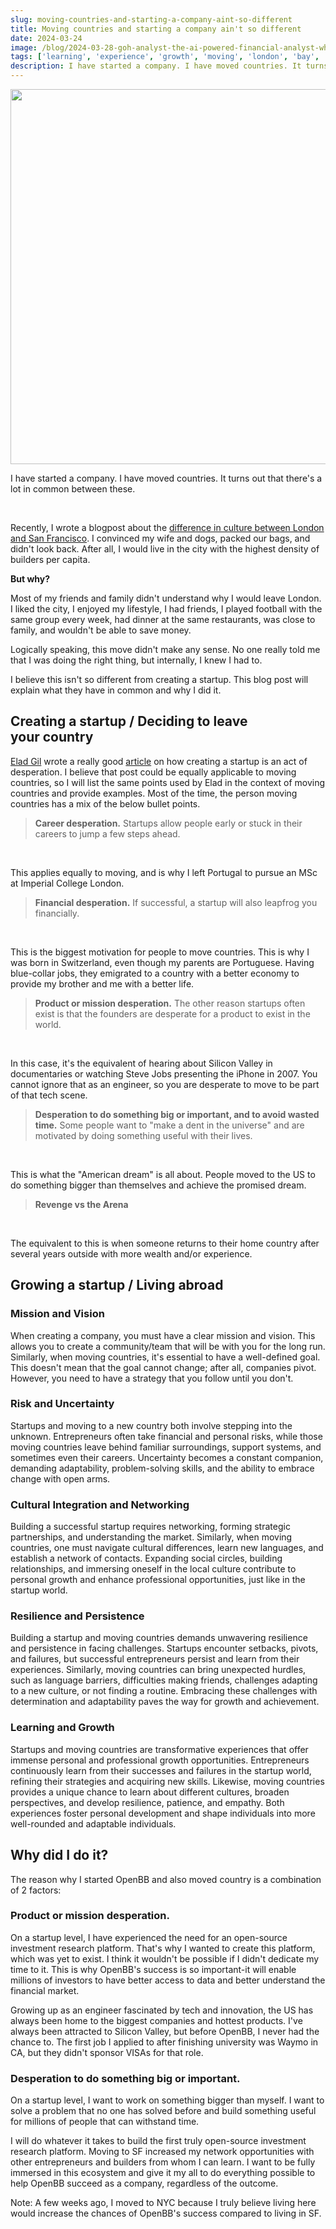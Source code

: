 ```yaml
---
slug: moving-countries-and-starting-a-company-aint-so-different
title: Moving countries and starting a company ain't so different
date: 2024-03-24
image: /blog/2024-03-28-goh-analyst-the-ai-powered-financial-analyst-who-lives-on-slack.png
tags: ['learning', 'experience', 'growth', 'moving', 'london', 'bay', 'US', 'travel', 'startup', 'nyc']
description: I have started a company. I have moved countries. It turns out that there's a lot in common between these.
---
```


<p align="center">
    <img width="600" src="/blog/2024-03-28-goh-analyst-the-ai-powered-financial-analyst-who-lives-on-slack.png"/>
</p>

I have started a company. I have moved countries. It turns out that there's a lot in common between these.

<br />

<!-- truncate -->

<div style={{borderTop: '1px solid #0088CC', margin: '1.5em 0'}} />

Recently, I wrote a blogpost about the [difference in culture between London and San Francisco](/blog/moving-from-london-to-the-bay-area-and-what-changed). I convinced my wife and dogs, packed our bags, and didn't look back. After all, I would live in the city with the highest density of builders per capita.

**But why?**

Most of my friends and family didn't understand why I would leave London. I liked the city, I enjoyed my lifestyle, I had friends, I played football with the same group every week, had dinner at the same restaurants, was close to family, and wouldn't be able to save money.

Logically speaking, this move didn't make any sense. No one really told me that I was doing the right thing, but internally, I knew I had to.

I believe this isn't so different from creating a startup. This blog post will explain what they have in common and why I did it.

## Creating a startup / Deciding to leave your country

[Elad Gil](http://eladgil.com/) wrote a really good [article](https://blog.eladgil.com/p/startups-are-an-act-of-desperation) on how creating a startup is an act of desperation. I believe that post could be equally applicable to moving countries, so I will list the same points used by Elad in the context of moving countries and provide examples. Most of the time, the person moving countries has a mix of the below bullet points.

> **Career desperation.** Startups allow people early or stuck in their careers to jump a few steps ahead.

<br />

This applies equally to moving, and is why I left Portugal to pursue an MSc at Imperial College London.

> **Financial desperation.** If successful, a startup will also leapfrog you financially.

<br />

This is the biggest motivation for people to move countries. This is why I was born in Switzerland, even though my parents are Portuguese. Having blue-collar jobs, they emigrated to a country with a better economy to provide my brother and me with a better life.

> **Product or mission desperation.** The other reason startups often exist is that the founders are desperate for a product to exist in the world.

<br />

In this case, it's the equivalent of hearing about Silicon Valley in documentaries or watching Steve Jobs presenting the iPhone in 2007. You cannot ignore that as an engineer, so you are desperate to move to be part of that tech scene.

> **Desperation to do something big or important, and to avoid wasted time.** Some people want to "make a dent in the universe" and are motivated by doing something useful with their lives.

<br />

This is what the "American dream" is all about. People moved to the US to do something bigger than themselves and achieve the promised dream.

> **Revenge vs the Arena**

<br />

The equivalent to this is when someone returns to their home country after several years outside with more wealth and/or experience.

## Growing a startup / Living abroad

### Mission and Vision

When creating a company, you must have a clear mission and vision. This allows you to create a community/team that will be with you for the long run. Similarly, when moving countries, it's essential to have a well-defined goal. This doesn't mean that the goal cannot change; after all, companies pivot. However, you need to have a strategy that you follow until you don't.

### Risk and Uncertainty

Startups and moving to a new country both involve stepping into the unknown. Entrepreneurs often take financial and personal risks, while those moving countries leave behind familiar surroundings, support systems, and sometimes even their careers. Uncertainty becomes a constant companion, demanding adaptability, problem-solving skills, and the ability to embrace change with open arms.

### Cultural Integration and Networking

Building a successful startup requires networking, forming strategic partnerships, and understanding the market. Similarly, when moving countries, one must navigate cultural differences, learn new languages, and establish a network of contacts. Expanding social circles, building relationships, and immersing oneself in the local culture contribute to personal growth and enhance professional opportunities, just like in the startup world.

### Resilience and Persistence

Building a startup and moving countries demands unwavering resilience and persistence in facing challenges. Startups encounter setbacks, pivots, and failures, but successful entrepreneurs persist and learn from their experiences. Similarly, moving countries can bring unexpected hurdles, such as language barriers, difficulties making friends, challenges adapting to a new culture, or not finding a routine. Embracing these challenges with determination and adaptability paves the way for growth and achievement.

### Learning and Growth

Startups and moving countries are transformative experiences that offer immense personal and professional growth opportunities. Entrepreneurs continuously learn from their successes and failures in the startup world, refining their strategies and acquiring new skills. Likewise, moving countries provides a unique chance to learn about different cultures, broaden perspectives, and develop resilience, patience, and empathy. Both experiences foster personal development and shape individuals into more well-rounded and adaptable individuals.

## Why did I do it?

The reason why I started OpenBB and also moved country is a combination of 2 factors:

### Product or mission desperation.

On a startup level, I have experienced the need for an open-source investment research platform. That's why I wanted to create this platform, which was yet to exist. I think it wouldn't be possible if I didn't dedicate my time to it. This is why OpenBB's success is so important-it will enable millions of investors to have better access to data and better understand the financial market.

Growing up as an engineer fascinated by tech and innovation, the US has always been home to the biggest companies and hottest products. I've always been attracted to Silicon Valley, but before OpenBB, I never had the chance to. The first job I applied to after finishing university was Waymo in CA, but they didn't sponsor VISAs for that role.

### Desperation to do something big or important. 

On a startup level, I want to work on something bigger than myself. I want to solve a problem that no one has solved before and build something useful for millions of people that can withstand time.

I will do whatever it takes to build the first truly open-source investment research platform. Moving to SF increased my network opportunities with other entrepreneurs and builders from whom I can learn. I want to be fully immersed in this ecosystem and give it my all to do everything possible to help OpenBB succeed as a company, regardless of the outcome.

Note: A few weeks ago, I moved to NYC because I truly believe living here would increase the chances of OpenBB's success compared to living in SF.
